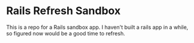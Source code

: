 # Rails Refresh Sandbox

This is a repo for a Rails sandbox app.  I haven't built a rails app in a while, so figured now would be a good time to refresh.
